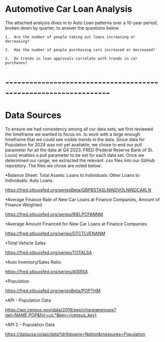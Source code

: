 # Automotive Car Loan Analysis

The attached analysis dives in to Auto Loan patterns over a 10-year period, broken down by quarter; to answer the questions below.

    1.	Are the number of people taking out loans increasing or decreasing?
    
    2.	Has the number of people purchasing cars increased or decreased?
    
    3.	Do trends in loan approvals correlate with trends in car purchases?

# ----------------------------------------------------------------

# Data Sources

To ensure we had consistency among all our data sets, we first reviewed the timeframe we wanted to focus on.  to work with a large enough timeframe that we could see visible trends in the data. Since data for Population for 2024 was not yet available, we chose to end our pull parameter for all the data at Q4 2023.  FRED (Federal Reserve Bank of St. Louis) enables a pull parameter to be set for each data set.  Once we determined our range, we extracted the relevant .csv files into our GitHub repository.  The files we chose are noted below:

•Balance Sheet: Total Assets: Loans to Individuals: Other Loans to Individuals: Auto Loans
    
https://fred.stlouisfed.org/seriesBeta/QBPBSTASLNINDVOLNINDCARLN

•Average Finance Rate of New Car Loans at Finance Companies, Amount of Finance Weighted 

https://fred.stlouisfed.org/series/RIELPCFANNM

•Average Amount Financed for New Car Loans at Finance Companies

https://fred.stlouisfed.org/series/DTCTLVENANM

•Total Vehicle Sales

https://fred.stlouisfed.org/series/TOTALSA

•Auto Inventory/Sales Ratio 

https://fred.stlouisfed.org/series/AISRSA 

•Population

https://fred.stlouisfed.org/seriesBeta/POPTHM

•API - Population Data

https://api.census.gov/data/2019/pep/charagegroups?get=NAME,POP&for=us:*&key={census_key}

•API 2 - Population Data

https://datausa.io/api/data?drilldowns=Nation&measures=Population
